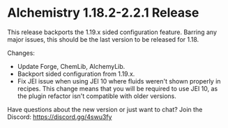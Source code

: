 # Alchemistry 1.18.2-2.2.1 Release

This release backports the 1.19.x sided configuration feature. Barring any major issues, this should be the last version to be released for 1.18.

Changes:
- Update Forge, ChemLib, AlchemyLib.
- Backport sided configuration from 1.19.x.
- Fix JEI issue when using JEI 10 where fluids weren't shown properly in recipes. This change means that you will be required to use JEI 10, as the plugin refactor isn't compatible with older versions.

Have questions about the new version or just want to chat? Join the Discord: https://discord.gg/4swu3fy